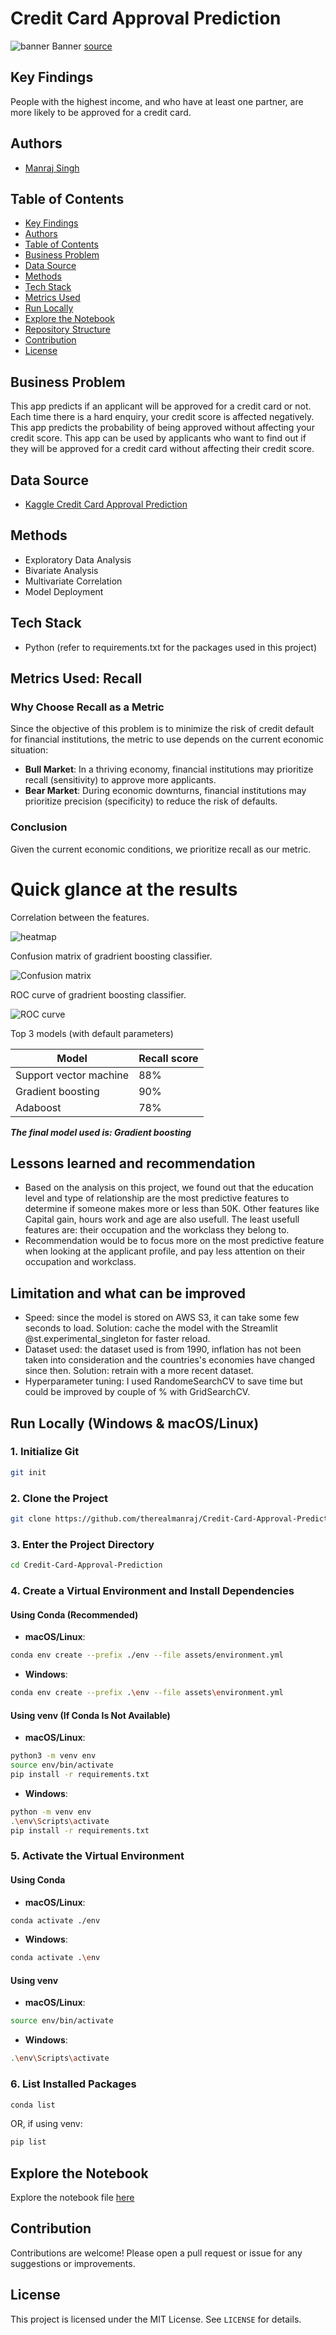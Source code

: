 # Credit Card Approval Prediction

![banner](assets/Credit_card_approval_banner.png)
Banner [source](https://banner.godori.dev/)

## Key Findings

People with the highest income, and who have at least one partner, are more likely to be approved for a credit card.

## Authors

- [Manraj Singh](https://www.github.com/therealmanraj)

## Table of Contents

- [Key Findings](#key-findings)
- [Authors](#authors)
- [Table of Contents](#table-of-contents)
- [Business Problem](#business-problem)
- [Data Source](#data-source)
- [Methods](#methods)
- [Tech Stack](#tech-stack)
- [Metrics Used](#metrics-used-recall)
- [Run Locally](#run-locally-windows--macoslinux)
- [Explore the Notebook](#explore-the-notebook)
- [Repository Structure](#repository-structure)
- [Contribution](#contribution)
- [License](#license)

## Business Problem

This app predicts if an applicant will be approved for a credit card or not. Each time there is a hard enquiry, your credit score is affected negatively. This app predicts the probability of being approved without affecting your credit score. This app can be used by applicants who want to find out if they will be approved for a credit card without affecting their credit score.

## Data Source

- [Kaggle Credit Card Approval Prediction](https://www.kaggle.com/rikdifos/credit-card-approval-prediction)

## Methods

- Exploratory Data Analysis
- Bivariate Analysis
- Multivariate Correlation
- Model Deployment

## Tech Stack

- Python (refer to requirements.txt for the packages used in this project)

## Metrics Used: Recall

### Why Choose Recall as a Metric

Since the objective of this problem is to minimize the risk of credit default for financial institutions, the metric to use depends on the current economic situation:

- **Bull Market**: In a thriving economy, financial institutions may prioritize recall (sensitivity) to approve more applicants.
- **Bear Market**: During economic downturns, financial institutions may prioritize precision (specificity) to reduce the risk of defaults.

### Conclusion

Given the current economic conditions, we prioritize recall as our metric.

# Quick glance at the results

Correlation between the features.

![heatmap](assets/cor_matrix.png)

Confusion matrix of gradrient boosting classifier.

![Confusion matrix](assets/confusion_matrix.png)

ROC curve of gradrient boosting classifier.

![ROC curve](assets/roc_curve.png)

Top 3 models (with default parameters)

| Model                  | Recall score |
| ---------------------- | ------------ |
| Support vector machine | 88%          |
| Gradient boosting      | 90%          |
| Adaboost               | 78%          |

**_The final model used is: Gradient boosting_**

## Lessons learned and recommendation

- Based on the analysis on this project, we found out that the education level and type of relationship are the most predictive features to determine if someone makes more or less than 50K. Other features like Capital gain, hours work and age are also usefull. The least usefull features are: their occupation and the workclass they belong to.
- Recommendation would be to focus more on the most predictive feature when looking at the applicant profile, and pay less attention on their occupation and workclass.

## Limitation and what can be improved

- Speed: since the model is stored on AWS S3, it can take some few seconds to load. Solution: cache the model with the Streamlit @st.experimental_singleton for faster reload.
- Dataset used: the dataset used is from 1990, inflation has not been taken into consideration and the countries's economies have changed since then. Solution: retrain with a more recent dataset.
- Hyperparameter tuning: I used RandomeSearchCV to save time but could be improved by couple of % with GridSearchCV.

## Run Locally (Windows & macOS/Linux)

### 1. Initialize Git

```bash
git init
```

### 2. Clone the Project

```bash
git clone https://github.com/therealmanraj/Credit-Card-Approval-Prediction
```

### 3. Enter the Project Directory

```bash
cd Credit-Card-Approval-Prediction
```

### 4. Create a Virtual Environment and Install Dependencies

#### Using Conda (Recommended)

- **macOS/Linux**:

```bash
conda env create --prefix ./env --file assets/environment.yml
```

- **Windows**:

```bash
conda env create --prefix .\env --file assets\environment.yml
```

#### Using venv (If Conda Is Not Available)

- **macOS/Linux**:

```bash
python3 -m venv env
source env/bin/activate
pip install -r requirements.txt
```

- **Windows**:

```bash
python -m venv env
.\env\Scripts\activate
pip install -r requirements.txt
```

### 5. Activate the Virtual Environment

#### Using Conda

- **macOS/Linux**:

```bash
conda activate ./env
```

- **Windows**:

```bash
conda activate .\env
```

#### Using venv

- **macOS/Linux**:

```bash
source env/bin/activate
```

- **Windows**:

```bash
.\env\Scripts\activate
```

### 6. List Installed Packages

```bash
conda list
```

OR, if using venv:

```bash
pip list
```

## Explore the Notebook

Explore the notebook file [here](https://nbviewer.org/github/therealmanraj/Credit-Card-Approval-Prediction/blob/main/notebooks/CCAP.ipynb)

## Contribution

Contributions are welcome! Please open a pull request or issue for any suggestions or improvements.

## License

This project is licensed under the MIT License. See `LICENSE` for details.
